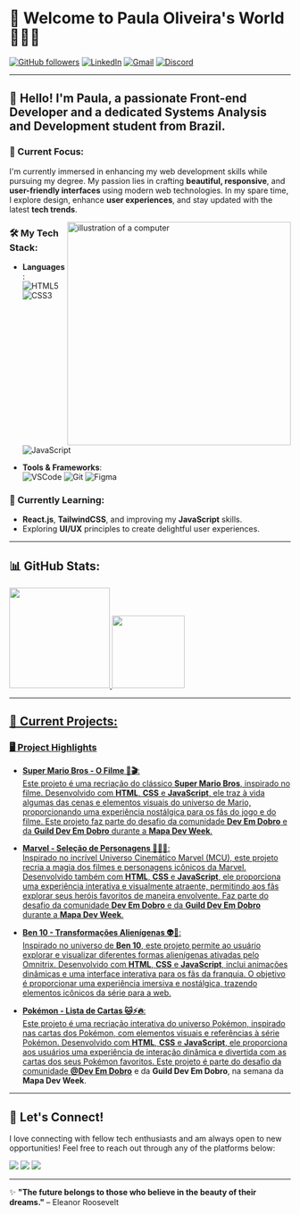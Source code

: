 # 🌟 Welcome to Paula Oliveira's World 🌟👩‍💻

[![GitHub followers](https://img.shields.io/github/followers/paulaPSOx?style=social)](https://github.com/paulaPSOx)
[![LinkedIn](https://img.shields.io/badge/-LinkedIn-%230077B5?style=for-the-badge&logo=linkedin&logoColor=white)](https://www.linkedin.com/in/oliveiraspaula)
[![Gmail](https://img.shields.io/badge/-Gmail-%23D14836?style=for-the-badge&logo=gmail&logoColor=white)](mailto:oliveira.paula2051@gmail.com)
[![Discord](https://img.shields.io/badge/-Discord-7289DA?style=for-the-badge&logo=discord&logoColor=white)](https://discord.com/channels/@paulapsox)

---

## 👋 Hello! I'm Paula, a passionate **Front-end Developer** and a dedicated **Systems Analysis and Development** student from Brazil.

### 🚀 Current Focus:
I'm currently immersed in enhancing my web development skills while pursuing my degree. My passion lies in crafting **beautiful, responsive**, and **user-friendly interfaces** using modern web technologies. In my spare time, I explore design, enhance **user experiences**, and stay updated with the latest **tech trends**.

<img src="https://raw.githubusercontent.com/MicaelliMedeiros/micaellimedeiros/master/image/computer-illustration.png" alt="illustration of a computer" min-width="400px" max-width="400px" width="400px" align="right">

### 🛠️ My Tech Stack:
- **Languages**:  
  ![HTML5](https://img.shields.io/badge/HTML5-E34F26?style=flat-square&logo=html5&logoColor=white) 
  ![CSS3](https://img.shields.io/badge/CSS3-1572B6?style=flat-square&logo=css3&logoColor=white)
  ![JavaScript](https://img.shields.io/badge/JavaScript-F7DF1E?style=flat-square&logo=javascript&logoColor=black)

- **Tools & Frameworks**:  
  ![VSCode](https://img.shields.io/badge/VS%20Code-0078D4?style=flat-square&logo=visual%20studio%20code&logoColor=white)
  ![Git](https://img.shields.io/badge/Git-F05032?style=flat-square&logo=git&logoColor=white)
  ![Figma](https://img.shields.io/badge/Figma-F24E1E?style=flat-square&logo=figma&logoColor=white)

### 🌱 Currently Learning:
- **React.js**, **TailwindCSS**, and improving my **JavaScript** skills.
- Exploring **UI/UX** principles to create delightful user experiences.

---

## 📊 GitHub Stats:

<div>
   <a href="https://github.com/paulaPSOx">
   <img height="180em" src="https://github-readme-stats.vercel.app/api?username=paulaPSOx&show_icons=true&theme=vision-friendly-dark&include_all_commits=true&count_private=true"/>
   <img height="130em" src="https://github-readme-stats.vercel.app/api/top-langs/?username=paulaPSOx&layout=compact&langs_count=20&theme=vision-friendly-dark"/>
</div>

---

## 🎨 Current Projects:

### 🖥️ Project Highlights
- **Super Mario Bros - O Filme 🍄🎬**:  
  Este projeto é uma recriação do clássico **Super Mario Bros**, inspirado no filme. Desenvolvido com **HTML**, **CSS** e **JavaScript**, ele traz à vida algumas das cenas e elementos visuais do universo de Mario, proporcionando uma experiência nostálgica para os fãs do jogo e do filme. Este projeto faz parte do desafio da comunidade **Dev Em Dobro** e da **Guild Dev Em Dobro** durante a **Mapa Dev Week**.

- **Marvel - Seleção de Personagens 🦸‍♀💥**:  
  Inspirado no incrível Universo Cinemático Marvel (MCU), este projeto recria a magia dos filmes e personagens icônicos da Marvel. Desenvolvido também com **HTML**, **CSS** e **JavaScript**, ele proporciona uma experiência interativa e visualmente atraente, permitindo aos fãs explorar seus heróis favoritos de maneira envolvente. Faz parte do desafio da comunidade **Dev Em Dobro** e da **Guild Dev Em Dobro** durante a **Mapa Dev Week**.

- **Ben 10 - Transformações Alienígenas 👽🌟**:  
  Inspirado no universo de **Ben 10**, este projeto permite ao usuário explorar e visualizar diferentes formas alienígenas ativadas pelo Omnitrix. Desenvolvido com **HTML**, **CSS** e **JavaScript**, inclui animações dinâmicas e uma interface interativa para os fãs da franquia. O objetivo é proporcionar uma experiência imersiva e nostálgica, trazendo elementos icônicos da série para a web.

- **Pokémon - Lista de Cartas 🐱⚡🔥**:  
  Este projeto é uma recriação interativa do universo Pokémon, inspirado nas cartas dos Pokémon, com elementos visuais e referências à série Pokémon. Desenvolvido com **HTML**, **CSS** e **JavaScript**, ele proporciona aos usuários uma experiência de interação dinâmica e divertida com as cartas dos seus Pokémon favoritos. Este projeto é parte do desafio da comunidade **[@Dev Em Dobro](https://github.com/devemdobro)** e da **Guild Dev Em Dobro**, na semana da **Mapa Dev Week**.

---

## 💬 Let's Connect!

I love connecting with fellow tech enthusiasts and am always open to new opportunities! Feel free to reach out through any of the platforms below:

<p align="left">
  <a href="mailto:oliveira.paula2051@gmail.com" title="Gmail"><img src="https://img.shields.io/badge/-Gmail-FF0000?style=flat-square&logo=gmail&logoColor=white"/></a>
  <a href="https://www.linkedin.com/in/oliveiraspaula" title="LinkedIn"><img src="https://img.shields.io/badge/-Linkedin-0e76a8?style=flat-square&logo=Linkedin&logoColor=white"/></a>
  <a href="https://discord.com/channels/@paulapsox" title="Discord"><img src="https://img.shields.io/badge/-Discord-7289DA?style=flat-square&logo=discord&logoColor=white"/></a>
</p>

---

✨ **"The future belongs to those who believe in the beauty of their dreams."** – Eleanor Roosevelt
